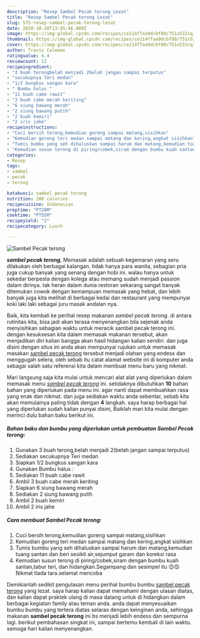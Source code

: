 ```yaml
---
description: "Resep Sambel Pecak terong Lezat"
title: "Resep Sambel Pecak terong Lezat"
slug: 575-resep-sambel-pecak-terong-lezat
date: 2020-10-20T13:45:46.009Z
image: https://img-global.cpcdn.com/recipes/ce114ffaa9dcbf80/751x532cq70/sambel-pecak-terong-foto-resep-utama.jpg
thumbnail: https://img-global.cpcdn.com/recipes/ce114ffaa9dcbf80/751x532cq70/sambel-pecak-terong-foto-resep-utama.jpg
cover: https://img-global.cpcdn.com/recipes/ce114ffaa9dcbf80/751x532cq70/sambel-pecak-terong-foto-resep-utama.jpg
author: Travis Coleman
ratingvalue: 4.4
reviewcount: 12
recipeingredient:
- "3 buah terongbelah menjadi 2belah jangan sampai terputus"
- "secukupnya Teri medan"
- "1/2 bungkus sangan kara"
- " Bumbu halus "
- "11 buah cabe rawit"
- "3 buah cabe merah keriting"
- "6 siung bawang merah"
- "2 siung bawang putih"
- "2 buah kemiri"
- "2 iris jahe"
recipeinstructions:
- "Cuci bersih terong,kemudian goreng sampai matang,sisihkan"
- "Kemudian goreng teri medan sampai matang dan kering,angkat sisihkan"
- "Tumis bumbu yang seh dihaluskan sampai harum dan matang,kemudian tuang santan dan beri sesikit air,sejumput garam dan koreksi rasa"
- "Kemudian susun terong di piring/cobek,siram dengan bumbu kuah santan,tabur teri, dan hidangkan.Segampang dan sesimpel itu 😊😊Nikmat tiada tara.selamat mencoba"
categories:
- Resep
tags:
- sambel
- pecak
- terong

katakunci: sambel pecak terong 
nutrition: 208 calories
recipecuisine: Indonesian
preptime: "PT20M"
cooktime: "PT55M"
recipeyield: "2"
recipecategory: Lunch

---
```



![Sambel Pecak terong](https://img-global.cpcdn.com/recipes/ce114ffaa9dcbf80/751x532cq70/sambel-pecak-terong-foto-resep-utama.jpg)

<b><i>sambel pecak terong</i></b>, Memasak adalah sebuah kegemaran yang seru dilakukan oleh berbagai kalangan. tidak hanya para wanita, sebagian pria juga cukup banyak yang senang dengan hobi ini. walau hanya untuk sekedar berpesta dengan kolega atau memang sudah menjadi passion dalam dirinya. tak heran dalam dunia restoran sekarang sangat banyak ditemukan cowok dengan kemampuan memasak yang hebat, dan lebih banyak juga kita melihat di berbagai kedai dan restaurant yang mempunyai koki laki laki sebagai juru masak andalan nya.



Baik, kita kembali ke perihal resep makanan <i>sambel pecak terong</i>. di antara rutinitas kita, bisa jadi akan terasa menyenangkan bila sejenak anda menyisihkan sebagian waktu untuk meracik sambel pecak terong ini. dengan kesuksesan kita dalam memasak makanan tersebut, akan menjadikan diri kalian bangga akan hasil hidangan kalian sendiri. dan juga disini dengan situs ini anda akan mempunyai rujukan untuk memasak masakan <u>sambel pecak terong</u> tersebut menjadi olahan yang endess dan menggugah selera, oleh sebab itu catat alamat website ini di komputer anda sebagai salah satu referensi kita dalam membuat menu baru yang nikmat.


Mari langsung saja kita mulai untuk mencari alat alat yang diperlukan dalam memasak menu <u><i>sambel pecak terong</i></u> ini. setidaknya dibutuhkan <b>10</b> bahan bahan yang diperlukan pada menu ini. agar nanti dapat membuahkan rasa yang enak dan nikmat. dan juga sediakan waktu anda sebentar, sebab kita akan memulainya paling tidak dengan <b>4</b> langkah. saya harap berbagai hal yang diperlukan sudah kalian punyai disini, Baiklah mari kita mulai dengan merinci dulu bahan baku berikut ini.

<!--inarticleads1-->

##### Bahan baku dan bumbu yang diperlukan untuk pembuatan Sambel Pecak terong:

1. Gunakan 3 buah terong,belah menjadi 2(belah jangan sampai terputus)
1. Sediakan secukupnya Teri medan
1. Siapkan 1/2 bungkus sangan kara
1. Gunakan  Bumbu halus :
1. Sediakan 11 buah cabe rawit
1. Ambil 3 buah cabe merah keriting
1. Siapkan 6 siung bawang merah
1. Sediakan 2 siung bawang putih
1. Ambil 2 buah kemiri
1. Ambil 2 iris jahe




<!--inarticleads2-->

##### Cara membuat Sambel Pecak terong:

1. Cuci bersih terong,kemudian goreng sampai matang,sisihkan
1. Kemudian goreng teri medan sampai matang dan kering,angkat sisihkan
1. Tumis bumbu yang seh dihaluskan sampai harum dan matang,kemudian tuang santan dan beri sesikit air,sejumput garam dan koreksi rasa
1. Kemudian susun terong di piring/cobek,siram dengan bumbu kuah santan,tabur teri, dan hidangkan.Segampang dan sesimpel itu 😊😊Nikmat tiada tara.selamat mencoba




Demikianlah sedikit pengulasan menu perihal bumbu bumbu <u>sambel pecak terong</u> yang lezat. saya harap kalian dapat memahami dengan ulasan diatas, dan kalian dapat praktek ulang di masa datang untuk di hidangkan dalam berbagai kegiatan family atau teman anda. anda dapat menyesuaikan bumbu bumbu yang tertera diatas selaras dengan keinginan anda, sehingga makanan <b>sambel pecak terong</b> ini bs menjadi lebih endess dan sempurna lagi. berikut pembahasan singkat ini, sampai bertemu kembali di lain waktu. semoga hari kalian menyenangkan.
